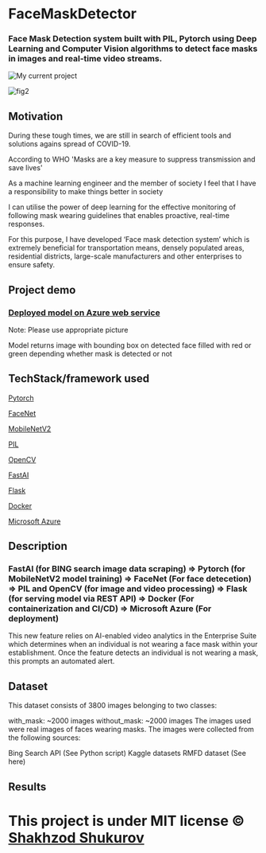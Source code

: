 # FaceMaskDetector

### Face Mask Detection system built with PIL, Pytorch using Deep Learning and Computer Vision algorithms to detect face masks in images and real-time video streams.

![My current project](https://github.com/shushukurov/FaceMaskDetector/blob/main/new.gif)


![fig2](https://github.com/shushukurov/FaceMaskDetector/blob/main/test_et7oykBp.gif)

## Motivation

During these tough	times, we are still in search of efficient tools and solutions agains spread of COVID-19.

According to WHO 'Masks are a key measure to suppress transmission and save lives'

As a machine learning engineer and the member of society I feel that I have a responsibility to make things better in society

I can utilise the power of deep learning for the effective monitoring of following mask wearing guidelines that enables proactive, real-time responses.

For this purpose, I have developed ‘Face mask detection system’ which is extremely beneficial for transportation means, densely populated areas, residential districts, large-scale manufacturers and other enterprises to ensure safety.

## Project demo

### [Deployed model on Azure web service](https://facemask.azurewebsites.net)

Note: Please use appropriate picture 

Model returns image with bounding box on detected face filled with red or green depending whether mask is detected or not

## TechStack/framework used

[Pytorch](https://pytorch.org)

[FaceNet](https://github.com/timesler/facenet-pytorch)

[MobileNetV2](https://arxiv.org/abs/1801.04381)

[PIL](https://pillow.readthedocs.io/en/stable/#)

[OpenCV](http://opencv.org)

[FastAI](http://fast.ai)

[Flask](https://flask.palletsprojects.com/en/1.1.x/)

[Docker](http://docker.com)

[Microsoft Azure](http://azure.microsoft.com)

## Description

### FastAI (for BING search image data scraping) => Pytorch (for MobileNetV2 model training) => FaceNet (For face detecetion) => PIL and OpenCV (for image and video processing) => Flask (for serving model via REST API) => Docker (For containerization and CI/CD) => Microsoft Azure (For deployment) 

This new feature relies on AI-enabled video analytics in the Enterprise Suite which determines when an individual is not wearing a face mask within your establishment. Once the feature detects an individual is not wearing a mask, this prompts an automated alert.

## Dataset

This dataset consists of 3800 images belonging to two classes:

with_mask: ~2000 images
without_mask: ~2000 images
The images used were real images of faces wearing masks. The images were collected from the following sources:

Bing Search API (See Python script)
Kaggle datasets
RMFD dataset (See here)

## Results


# This project is under MIT license © [Shakhzod Shukurov](https://github.com/shushukurov/FaceMaskDetector/blob/main/LICENSE)
